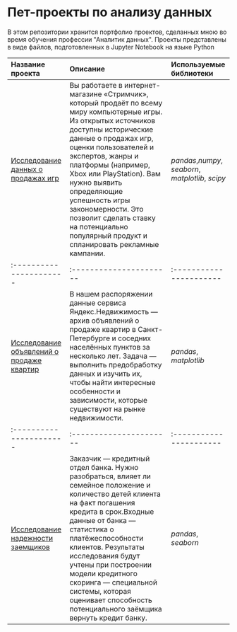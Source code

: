 # Пет-проекты по анализу данных
В этом репозитории хранится портфолио проектов, сделанных мною во время обучения профессии "Аналитик данных".
Проекты представлены в виде файлов, подготовленных в Jupyter Notebook на языке Python

| Название проекта | Описание | Используемые библиотеки | 
| :---------------------- | :---------------------- | :---------------------- |
| [Исследование данных о продажах игр](3_computer_games_research) | Вы работаете в интернет-магазине «Стримчик», который продаёт по всему миру компьютерные игры. Из открытых источников доступны исторические данные о продажах игр, оценки пользователей и экспертов, жанры и платформы (например, Xbox или PlayStation). Вам нужно выявить определяющие успешность игры закономерности. Это позволит сделать ставку на потенциально популярный продукт и спланировать рекламные кампании.|*pandas*,*numpy*, *seaborn*, *matplotlib*, *scipy* |
| :---------------------- | :---------------------- | :---------------------- |
| [Исследование объявлений о продаже квартир](2_real-estate-market-research) | В нашем распоряжении данные сервиса Яндекс.Недвижимость — архив объявлений о продаже квартир в Санкт-Петербурге и соседних населённых пунктов за несколько лет. Задача — выполнить предобработку данных и изучить их, чтобы найти интересные особенности и зависимости, которые существуют на рынке недвижимости.|*pandas*, *matplotlib* |
| :---------------------- | :---------------------- | :---------------------- |
| [Исследование надежности заемщиков](1_reliability-of-borrowers-research) | Заказчик — кредитный отдел банка. Нужно разобраться, влияет ли семейное положение и количество детей клиента на факт погашения кредита в срок.Входные данные от банка — статистика о платёжеспособности клиентов. Результаты исследования будут учтены при построении модели кредитного скоринга — специальной системы, которая оценивает способность потенциального заёмщика вернуть кредит банку.|*pandas*, *seaborn* |